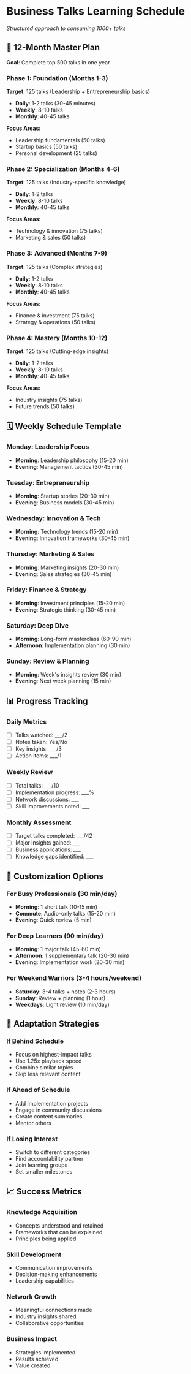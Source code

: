 # Business Talks Learning Schedule
*Structured approach to consuming 1000+ talks*

## 📅 12-Month Master Plan
**Goal**: Complete top 500 talks in one year

### Phase 1: Foundation (Months 1-3)
**Target**: 125 talks (Leadership + Entrepreneurship basics)
- **Daily**: 1-2 talks (30-45 minutes)
- **Weekly**: 8-10 talks
- **Monthly**: 40-45 talks

**Focus Areas:**
- Leadership fundamentals (50 talks)
- Startup basics (50 talks)
- Personal development (25 talks)

### Phase 2: Specialization (Months 4-6)
**Target**: 125 talks (Industry-specific knowledge)
- **Daily**: 1-2 talks
- **Weekly**: 8-10 talks
- **Monthly**: 40-45 talks

**Focus Areas:**
- Technology & innovation (75 talks)
- Marketing & sales (50 talks)

### Phase 3: Advanced (Months 7-9)
**Target**: 125 talks (Complex strategies)
- **Daily**: 1-2 talks
- **Weekly**: 8-10 talks
- **Monthly**: 40-45 talks

**Focus Areas:**
- Finance & investment (75 talks)
- Strategy & operations (50 talks)

### Phase 4: Mastery (Months 10-12)
**Target**: 125 talks (Cutting-edge insights)
- **Daily**: 1-2 talks
- **Weekly**: 8-10 talks
- **Monthly**: 40-45 talks

**Focus Areas:**
- Industry insights (75 talks)
- Future trends (50 talks)

## 🗓️ Weekly Schedule Template

### Monday: Leadership Focus
- **Morning**: Leadership philosophy (15-20 min)
- **Evening**: Management tactics (30-45 min)

### Tuesday: Entrepreneurship
- **Morning**: Startup stories (20-30 min)
- **Evening**: Business models (30-45 min)

### Wednesday: Innovation & Tech
- **Morning**: Technology trends (15-20 min)
- **Evening**: Innovation frameworks (30-45 min)

### Thursday: Marketing & Sales
- **Morning**: Marketing insights (20-30 min)
- **Evening**: Sales strategies (30-45 min)

### Friday: Finance & Strategy
- **Morning**: Investment principles (15-20 min)
- **Evening**: Strategic thinking (30-45 min)

### Saturday: Deep Dive
- **Morning**: Long-form masterclass (60-90 min)
- **Afternoon**: Implementation planning (30 min)

### Sunday: Review & Planning
- **Morning**: Week's insights review (30 min)
- **Evening**: Next week planning (15 min)

## 📊 Progress Tracking

### Daily Metrics
- [ ] Talks watched: ___/2
- [ ] Notes taken: Yes/No
- [ ] Key insights: ___/3
- [ ] Action items: ___/1

### Weekly Review
- [ ] Total talks: ___/10
- [ ] Implementation progress: ___%
- [ ] Network discussions: ___
- [ ] Skill improvements noted: ___

### Monthly Assessment
- [ ] Target talks completed: ___/42
- [ ] Major insights gained: ___
- [ ] Business applications: ___
- [ ] Knowledge gaps identified: ___

## 🎯 Customization Options

### For Busy Professionals (30 min/day)
- **Morning**: 1 short talk (10-15 min)
- **Commute**: Audio-only talks (15-20 min)
- **Evening**: Quick review (5 min)

### For Deep Learners (90 min/day)
- **Morning**: 1 major talk (45-60 min)
- **Afternoon**: 1 supplementary talk (20-30 min)
- **Evening**: Implementation work (20-30 min)

### For Weekend Warriors (3-4 hours/weekend)
- **Saturday**: 3-4 talks + notes (2-3 hours)
- **Sunday**: Review + planning (1 hour)
- **Weekdays**: Light review (10 min/day)

## 🔄 Adaptation Strategies

### If Behind Schedule
- Focus on highest-impact talks
- Use 1.25x playback speed
- Combine similar topics
- Skip less relevant content

### If Ahead of Schedule
- Add implementation projects
- Engage in community discussions
- Create content summaries
- Mentor others

### If Losing Interest
- Switch to different categories
- Find accountability partner
- Join learning groups
- Set smaller milestones

## 📈 Success Metrics

### Knowledge Acquisition
- Concepts understood and retained
- Frameworks that can be explained
- Principles being applied

### Skill Development
- Communication improvements
- Decision-making enhancements
- Leadership capabilities

### Network Growth
- Meaningful connections made
- Industry insights shared
- Collaborative opportunities

### Business Impact
- Strategies implemented
- Results achieved
- Value created